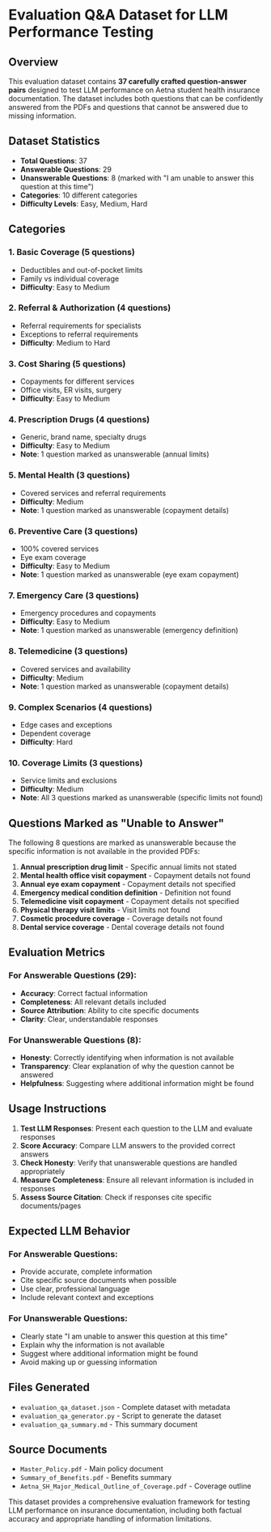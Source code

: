 # Evaluation Q&A Dataset for LLM Performance Testing

## Overview
This evaluation dataset contains **37 carefully crafted question-answer pairs** designed to test LLM performance on Aetna student health insurance documentation. The dataset includes both questions that can be confidently answered from the PDFs and questions that cannot be answered due to missing information.

## Dataset Statistics
- **Total Questions**: 37
- **Answerable Questions**: 29
- **Unanswerable Questions**: 8 (marked with "I am unable to answer this question at this time")
- **Categories**: 10 different categories
- **Difficulty Levels**: Easy, Medium, Hard

## Categories

### 1. Basic Coverage (5 questions)
- Deductibles and out-of-pocket limits
- Family vs individual coverage
- **Difficulty**: Easy to Medium

### 2. Referral & Authorization (4 questions)
- Referral requirements for specialists
- Exceptions to referral requirements
- **Difficulty**: Medium to Hard

### 3. Cost Sharing (5 questions)
- Copayments for different services
- Office visits, ER visits, surgery
- **Difficulty**: Easy to Medium

### 4. Prescription Drugs (4 questions)
- Generic, brand name, specialty drugs
- **Difficulty**: Easy to Medium
- **Note**: 1 question marked as unanswerable (annual limits)

### 5. Mental Health (3 questions)
- Covered services and referral requirements
- **Difficulty**: Medium
- **Note**: 1 question marked as unanswerable (copayment details)

### 6. Preventive Care (3 questions)
- 100% covered services
- Eye exam coverage
- **Difficulty**: Easy to Medium
- **Note**: 1 question marked as unanswerable (eye exam copayment)

### 7. Emergency Care (3 questions)
- Emergency procedures and copayments
- **Difficulty**: Easy to Medium
- **Note**: 1 question marked as unanswerable (emergency definition)

### 8. Telemedicine (3 questions)
- Covered services and availability
- **Difficulty**: Medium
- **Note**: 1 question marked as unanswerable (copayment details)

### 9. Complex Scenarios (4 questions)
- Edge cases and exceptions
- Dependent coverage
- **Difficulty**: Hard

### 10. Coverage Limits (3 questions)
- Service limits and exclusions
- **Difficulty**: Medium
- **Note**: All 3 questions marked as unanswerable (specific limits not found)

## Questions Marked as "Unable to Answer"

The following 8 questions are marked as unanswerable because the specific information is not available in the provided PDFs:

1. **Annual prescription drug limit** - Specific annual limits not stated
2. **Mental health office visit copayment** - Copayment details not found
3. **Annual eye exam copayment** - Copayment details not specified
4. **Emergency medical condition definition** - Definition not found
5. **Telemedicine visit copayment** - Copayment details not specified
6. **Physical therapy visit limits** - Visit limits not found
7. **Cosmetic procedure coverage** - Coverage details not found
8. **Dental service coverage** - Dental coverage details not found

## Evaluation Metrics

### For Answerable Questions (29):
- **Accuracy**: Correct factual information
- **Completeness**: All relevant details included
- **Source Attribution**: Ability to cite specific documents
- **Clarity**: Clear, understandable responses

### For Unanswerable Questions (8):
- **Honesty**: Correctly identifying when information is not available
- **Transparency**: Clear explanation of why the question cannot be answered
- **Helpfulness**: Suggesting where additional information might be found

## Usage Instructions

1. **Test LLM Responses**: Present each question to the LLM and evaluate responses
2. **Score Accuracy**: Compare LLM answers to the provided correct answers
3. **Check Honesty**: Verify that unanswerable questions are handled appropriately
4. **Measure Completeness**: Ensure all relevant information is included in responses
5. **Assess Source Citation**: Check if responses cite specific documents/pages

## Expected LLM Behavior

### For Answerable Questions:
- Provide accurate, complete information
- Cite specific source documents when possible
- Use clear, professional language
- Include relevant context and exceptions

### For Unanswerable Questions:
- Clearly state "I am unable to answer this question at this time"
- Explain why the information is not available
- Suggest where additional information might be found
- Avoid making up or guessing information

## Files Generated
- `evaluation_qa_dataset.json` - Complete dataset with metadata
- `evaluation_qa_generator.py` - Script to generate the dataset
- `evaluation_qa_summary.md` - This summary document

## Source Documents
- `Master_Policy.pdf` - Main policy document
- `Summary_of_Benefits.pdf` - Benefits summary
- `Aetna_SH_Major_Medical_Outline_of_Coverage.pdf` - Coverage outline

This dataset provides a comprehensive evaluation framework for testing LLM performance on insurance documentation, including both factual accuracy and appropriate handling of information limitations.
